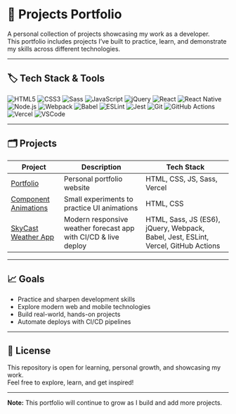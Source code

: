 
# 🚀 Projects Portfolio

A personal collection of projects showcasing my work as a developer.  
This portfolio includes projects I’ve built to practice, learn, and demonstrate my skills across different technologies.

---

## 🏷️ Tech Stack & Tools

![HTML5](https://img.shields.io/badge/HTML5-E34F26?style=for-the-badge&logo=html5&logoColor=white)
![CSS3](https://img.shields.io/badge/CSS3-1572B6?style=for-the-badge&logo=css3&logoColor=white)
![Sass](https://img.shields.io/badge/Sass-CC6699?style=for-the-badge&logo=sass&logoColor=white)
![JavaScript](https://img.shields.io/badge/JavaScript-F7DF1E?style=for-the-badge&logo=javascript&logoColor=black)
![jQuery](https://img.shields.io/badge/jQuery-0769AD?style=for-the-badge&logo=jquery&logoColor=white)
![React](https://img.shields.io/badge/React-61DAFB?style=for-the-badge&logo=react&logoColor=black)
![React Native](https://img.shields.io/badge/React%20Native-61DAFB?style=for-the-badge&logo=react&logoColor=black)
![Node.js](https://img.shields.io/badge/Node.js-339933?style=for-the-badge&logo=nodedotjs&logoColor=white)
![Webpack](https://img.shields.io/badge/Webpack-8DD6F9?style=for-the-badge&logo=webpack&logoColor=black)
![Babel](https://img.shields.io/badge/Babel-F9DC3E?style=for-the-badge&logo=babel&logoColor=black)
![ESLint](https://img.shields.io/badge/ESLint-4B32C3?style=for-the-badge&logo=eslint&logoColor=white)
![Jest](https://img.shields.io/badge/Jest-C21325?style=for-the-badge&logo=jest&logoColor=white)
![Git](https://img.shields.io/badge/Git-F05032?style=for-the-badge&logo=git&logoColor=white)
![GitHub Actions](https://img.shields.io/badge/GitHub%20Actions-2088FF?style=for-the-badge&logo=github-actions&logoColor=white)
![Vercel](https://img.shields.io/badge/Vercel-000000?style=for-the-badge&logo=vercel&logoColor=white)
![VSCode](https://img.shields.io/badge/VSCode-007ACC?style=for-the-badge&logo=visual-studio-code&logoColor=white)

---

## 🗂️ Projects

| Project | Description | Tech Stack |
|---------|-------------|------------|
| [Portfolio](./portfolio/) | Personal portfolio website | HTML, CSS, JS, Sass, Vercel |
| [Component Animations](./components-animation/) | Small experiments to practice UI animations | HTML, CSS |
| [SkyCast Weather App](./weather-app/) | Modern responsive weather forecast app with CI/CD & live deploy | HTML, Sass, JS (ES6), jQuery, Webpack, Babel, Jest, ESLint, Vercel, GitHub Actions |

---

## 📈 Goals

- Practice and sharpen development skills
- Explore modern web and mobile technologies
- Build real-world, hands-on projects
- Automate deploys with CI/CD pipelines

---

## 📄 License

This repository is open for learning, personal growth, and showcasing my work.  
Feel free to explore, learn, and get inspired!

---

**Note:** This portfolio will continue to grow as I build and add more projects.
